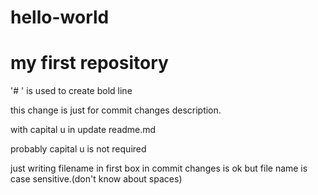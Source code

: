 # hello-world
# my first repository
'# ' is used to create bold line

this change is just for commit changes description.

with capital u in update readme.md

probably capital u is not required

just writing filename in first box in commit changes is ok but file name is case sensitive.(don't know about spaces)
